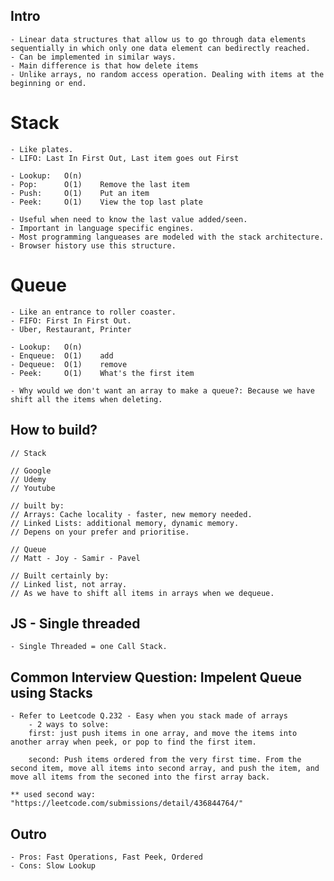 ## Intro

    - Linear data structures that allow us to go through data elements sequentially in which only one data element can bedirectly reached.
    - Can be implemented in similar ways.
    - Main difference is that how delete items
    - Unlike arrays, no random access operation. Dealing with items at the beginning or end.

# Stack

    - Like plates.
    - LIFO: Last In First Out, Last item goes out First

    - Lookup:   O(n)
    - Pop:      O(1)    Remove the last item
    - Push:     O(1)    Put an item
    - Peek:     O(1)    View the top last plate

    - Useful when need to know the last value added/seen.
    - Important in language specific engines.
    - Most programming langueases are modeled with the stack architecture.
    - Browser history use this structure.

# Queue

    - Like an entrance to roller coaster.
    - FIFO: First In First Out.
    - Uber, Restaurant, Printer

    - Lookup:   O(n)
    - Enqueue:  O(1)    add
    - Dequeue:  O(1)    remove
    - Peek:     O(1)    What's the first item

    - Why would we don't want an array to make a queue?: Because we have shift all the items when deleting.

## How to build?

    // Stack

    // Google
    // Udemy
    // Youtube

    // built by:
    // Arrays: Cache locality - faster, new memory needed.
    // Linked Lists: additional memory, dynamic memory.
    // Depens on your prefer and prioritise.

    // Queue
    // Matt - Joy - Samir - Pavel

    // Built certainly by:
    // Linked list, not array.
    // As we have to shift all items in arrays when we dequeue.

## JS - Single threaded

    - Single Threaded = one Call Stack.

## Common Interview Question: Impelent Queue using Stacks

    - Refer to Leetcode Q.232 - Easy when you stack made of arrays
        - 2 ways to solve:
        first: just push items in one array, and move the items into another array when peek, or pop to find the first item.

        second: Push items ordered from the very first time. From the second item, move all items into second array, and push the item, and move all items from the seconed into the first array back.

    ** used second way: "https://leetcode.com/submissions/detail/436844764/"

## Outro

    - Pros: Fast Operations, Fast Peek, Ordered
    - Cons: Slow Lookup
